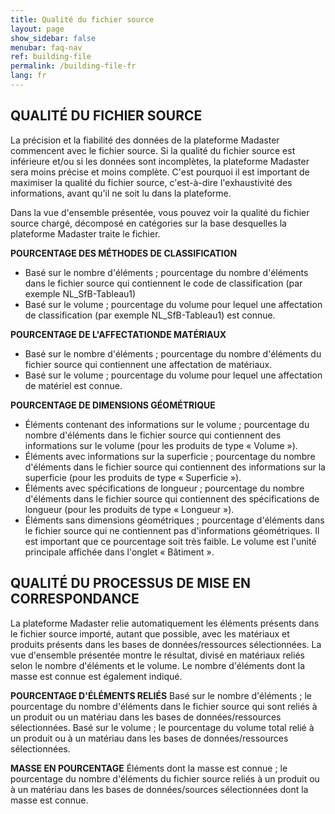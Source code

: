 ```yaml
---
title: Qualité du fichier source
layout: page
show_sidebar: false
menubar: faq-nav
ref: building-file
permalink: /building-file-fr
lang: fr
---
```


## QUALITÉ DU FICHIER SOURCE
La précision et la fiabilité des données de la plateforme Madaster commencent avec le fichier source. Si la qualité du fichier source est inférieure et/ou si les données sont incomplètes, la plateforme Madaster sera moins précise et moins complète. C'est pourquoi il est important de maximiser la qualité du fichier source, c'est-à-dire l'exhaustivité des informations, avant qu'il ne soit lu dans la plateforme.

Dans la vue d'ensemble présentée, vous pouvez voir la qualité du fichier source chargé, décomposé en catégories sur la base desquelles la plateforme Madaster traite le fichier.

**POURCENTAGE DES MÉTHODES DE CLASSIFICATION**
- Basé sur le nombre d'éléments ; pourcentage du nombre d'éléments dans le fichier source qui contiennent le code de classification (par exemple NL_SfB-Tableau1)
- Basé sur le volume ; pourcentage du volume pour lequel une affectation de classification (par exemple NL_SfB-Tableau1) est connue.

**POURCENTAGE DE L'AFFECTATIONDE MATÉRIAUX**
- Basé sur le nombre d'éléments ; pourcentage du nombre d'éléments du fichier source qui contiennent une affectation de matériaux.
- Basé sur le volume ; pourcentage du volume pour lequel une affectation de matériel est connue.

**POURCENTAGE DE DIMENSIONS GÉOMÉTRIQUE**
- Éléments contenant des informations sur le volume ; pourcentage du nombre d'éléments dans le fichier source qui contiennent des informations sur le volume (pour les produits de type « Volume »).
- Éléments avec informations sur la superficie ; pourcentage du nombre d'éléments dans le fichier source qui contiennent des informations sur la superficie (pour les produits de type « Superficie »).
- Éléments avec spécifications de longueur ; pourcentage du nombre d'éléments dans le fichier source qui contiennent des spécifications de longueur (pour les produits de type « Longueur »).
- Éléments sans dimensions géométriques ; pourcentage d'éléments dans le fichier source qui ne contiennent pas d'informations géométriques. Il est important que ce pourcentage soit très faible. Le volume est l'unité principale affichée dans l'onglet « Bâtiment ».

## QUALITÉ DU PROCESSUS DE MISE EN CORRESPONDANCE
La plateforme Madaster relie automatiquement les éléments présents dans le fichier source importé, autant que possible, avec les matériaux et produits présents dans les bases de données/ressources sélectionnées. La vue d'ensemble présentée montre le résultat, divisé en matériaux reliés selon le nombre d'éléments et le volume. Le nombre d'éléments dont la masse est connue est également indiqué.

**POURCENTAGE D'ÉLÉMENTS RELIÉS**
Basé sur le nombre d'éléments ; le pourcentage du nombre d'éléments dans le fichier source qui sont reliés à un produit ou un matériau dans les bases de données/ressources sélectionnées.
Basé sur le volume ; le pourcentage du volume total relié à un produit ou à un matériau dans les bases de données/ressources sélectionnées.

**MASSE EN POURCENTAGE**
Éléments dont la masse est connue ; le pourcentage du nombre d'éléments du fichier source reliés à un produit ou à un matériau dans les bases de données/sources sélectionnées dont la masse est connue.
